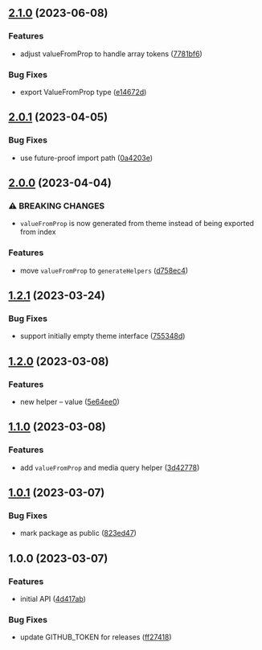 ## [2.1.0](https://github.com/lokalise/styled/compare/v2.0.1...v2.1.0) (2023-06-08)


### Features

* adjust valueFromProp to handle array tokens ([7781bf6](https://github.com/lokalise/styled/commit/7781bf6fbe4f94cb74cdf802d13e5d4df283ab64))


### Bug Fixes

* export ValueFromProp type ([e14672d](https://github.com/lokalise/styled/commit/e14672d27325995223b06206143577d0859eee4c))

## [2.0.1](https://github.com/lokalise/styled/compare/v2.0.0...v2.0.1) (2023-04-05)


### Bug Fixes

* use future-proof import path ([0a4203e](https://github.com/lokalise/styled/commit/0a4203e281fa8b159100f114521a6ad3c6d8cc10))

## [2.0.0](https://github.com/lokalise/styled/compare/v1.2.1...v2.0.0) (2023-04-04)


### ⚠ BREAKING CHANGES

* `valueFromProp` is now generated from theme instead of being exported from index

### Features

* move `valueFromProp` to `generateHelpers` ([d758ec4](https://github.com/lokalise/styled/commit/d758ec49458760c182b2f588a284a3369090937e))

## [1.2.1](https://github.com/lokalise/styled/compare/v1.2.0...v1.2.1) (2023-03-24)


### Bug Fixes

* support initially empty theme interface ([755348d](https://github.com/lokalise/styled/commit/755348da6a1c6e1fb586d2b099df6ae8471c7c08))

## [1.2.0](https://github.com/lokalise/styled/compare/v1.1.0...v1.2.0) (2023-03-08)


### Features

* new helper – value ([5e64ee0](https://github.com/lokalise/styled/commit/5e64ee02c19509962848cce8f07c414f65691187))

## [1.1.0](https://github.com/lokalise/styled/compare/v1.0.1...v1.1.0) (2023-03-08)


### Features

* add `valueFromProp` and media query helper ([3d42778](https://github.com/lokalise/styled/commit/3d42778695ca38e06e7bbb04d5ccd8a1d73d7eb0))

## [1.0.1](https://github.com/lokalise/styled/compare/v1.0.0...v1.0.1) (2023-03-07)


### Bug Fixes

* mark package as public ([823ed47](https://github.com/lokalise/styled/commit/823ed47b847711f1fb7c6d1811cff176a010d96a))

## 1.0.0 (2023-03-07)


### Features

* initial API ([4d417ab](https://github.com/lokalise/styled/commit/4d417ab7b419c50a882004b4f8b2067abcdf54e1))


### Bug Fixes

* update GITHUB_TOKEN for releases ([ff27418](https://github.com/lokalise/styled/commit/ff27418914173a945ab49613ae3b8b3d35261180))
